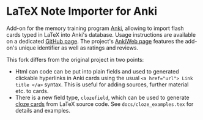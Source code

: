# LaTeX Note Importer for Anki
Add-on for the memory training program [Anki](https://apps.ankiweb.net/), allowing to import flash cards typed in LaTeX into Anki's database.
Usage instructions are available on a dedicated [GitHub page](https://tentativeconvert.github.io/LaTeX-Note-Importer-for-Anki/).  The project's [AnkiWeb page](https://ankiweb.net/shared/info/1199027445) features the add-on's unique identifier as well as ratings and reviews.


This fork differs from the original project in two points: 
* Html can code can be put into plain fields and used to generated clickable
   hyperlinks in Anki cards using the usual `<a href="url"> Link title </a>`
   syntax. This is useful for adding sources, further material etc. to cards.
* There is a new field type, `clozefield`, which can be used to generate [cloze
  cards](https://docs.ankiweb.net/editing.html#cloze-deletion)  from LaTeX
  source code. See `docs/cloze_examples.tex` for details and examples.  
